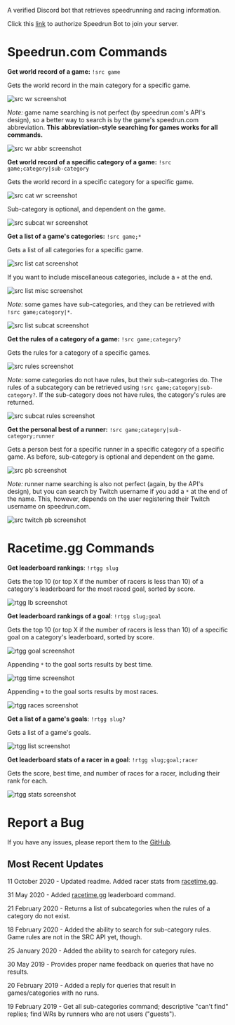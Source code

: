 A verified Discord bot that retrieves speedrunning and racing information.

Click this [link](https://discordapp.com/oauth2/authorize?client_id=545399263253757953&scope=bot) to authorize Speedrun Bot to join your server.

# Speedrun.com Commands

**Get world record of a game:** `!src game`

Gets the world record in the main category for a specific game. 

![src wr screenshot](screenshots/screenshot01.png)

*Note:* game name searching is not perfect (by speedrun.com's API's design), so a better way to search is by the game's speedrun.com abbreviation. **This abbreviation-style searching for games works for all commands.**

![src wr abbr screenshot](screenshots/screenshot02.png)

**Get world record of a specific category of a game:** `!src game;category|sub-category`

Gets the world record in a specific category for a specific game.

![src cat wr screenshot](screenshots/screenshot03.png)

Sub-category is optional, and dependent on the game.

![src subcat wr screenshot](screenshots/screenshot04.png)

**Get a list of a game's categories:** `!src game;*`

Gets a list of all categories for a specific game.

![src list cat screenshot](screenshots/screenshot05.png)

If you want to include miscellaneous categories, include a `+` at the end.

![src list misc screenshot](screenshots/screenshot06.png)

*Note:* some games have sub-categories, and they can be retrieved with `!src game;category|*`.

![src list subcat screenshot](screenshots/screenshot16.png)

**Get the rules of a category of a game:** `!src game;category?`

Gets the rules for a category of a specific games.

![src rules screenshot](screenshots/screenshot07.png)

*Note:* some categories do not have rules, but their sub-categories do. The rules of a subcategory can be retrieved using `!src game;category|sub-category?`. If the sub-category does not have rules, the category's rules are returned.

![src subcat rules screenshot](screenshots/screenshot08.png)

**Get the personal best of a runner:** `!src game;category|sub-category;runner`

Gets a person best for a specific runner in a specific category of a specific game. As before, sub-category is optional and dependent on the game.

![src pb screenshot](screenshots/screenshot09.png)

*Note:* runner name searching is also not perfect (again, by the API's design), but you can search by Twitch username if you add a `*` at the end of the name. This, however, depends on the user registering their Twitch username on speedrun.com.

![src twitch pb screenshot](screenshots/screenshot10.png)

# Racetime.gg Commands

**Get leaderboard rankings**: `!rtgg slug`

Gets the top 10 (or top X if the number of racers is less than 10) of a category's leaderboard for the most raced goal, sorted by score.

![rtgg lb screenshot](screenshots/screenshot11.png)

**Get leaderboard rankings of a goal**: `!rtgg slug;goal`

Gets the top 10 (or top X if the number of racers is less than 10) of a specific goal on a category's leaderboard, sorted by score.

![rtgg goal screenshot](screenshots/screenshot17.png)

Appending `*` to the goal sorts results by best time.

![rtgg time screenshot](screenshots/screenshot12.png)

Appending `+` to the goal sorts results by most races.

![rtgg races screenshot](screenshots/screenshot13.png)

**Get a list of a game's goals**: `!rtgg slug?`

Gets a list of a game's goals.

![rtgg list screenshot](screenshots/screenshot14.png)

**Get leaderboard stats of a racer in a goal**: `!rtgg slug;goal;racer`

Gets the score, best time, and number of races for a racer, including their rank for each.

![rtgg stats screenshot](screenshots/screenshot15.png)


# Report a Bug

If you have any issues, please report them to the [GitHub](https://github.com/slashinfty/srcom-bot/issues).

## Most Recent Updates

11 October 2020 - Updated readme. Added racer stats from [racetime.gg](https://racetime.gg).

31 May 2020 - Added [racetime.gg](https://racetime.gg) leaderboard command.

21 February 2020 - Returns a list of subcategories when the rules of a category do not exist.

18 February 2020 - Added the ability to search for sub-category rules. Game rules are not in the SRC API yet, though.

25 January 2020 - Added the ability to search for category rules.

30 May 2019 - Provides proper name feedback on queries that have no results.

20 February 2019 - Added a reply for queries that result in games/categories with no runs.

19 February 2019 - Get all sub-categories command; descriptive "can't find" replies; find WRs by runners who are not users ("guests").
